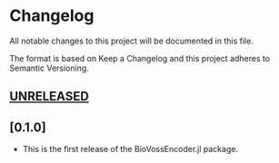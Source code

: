 # Changelog

All notable changes to this project will be documented in this file.

The format is based on Keep a Changelog and this project adheres to Semantic Versioning.

## [UNRELEASED](https://github.com/camilogarciabotero/BioVossEncoder.jl/compare/v0.1.0...main)

## [0.1.0]

- This is the first release of the BioVossEncoder.jl package.